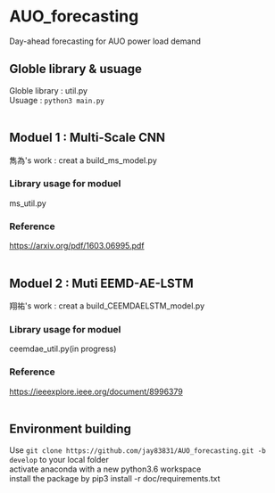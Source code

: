 # AUO_forecasting #
Day-ahead forecasting for AUO power load demand

## Globle library & usuage ##
Globle library : util.py <br />
Usuage : `python3 main.py`
<br /><br />
## Moduel 1 : Multi-Scale CNN ##
雋為's work : creat a build_ms_model.py
<br />
### Library usage for moduel ###
ms_util.py
<br />
### Reference ###
https://arxiv.org/pdf/1603.06995.pdf
<br /><br />
## Moduel 2 : Muti EEMD-AE-LSTM ##
翔祐's work : creat a build_CEEMDAELSTM_model.py
<br />
### Library usage for moduel ###
ceemdae_util.py(in progress)
<br />
### Reference ###
https://ieeexplore.ieee.org/document/8996379
<br /><br />
## Environment building ##
Use `git clone https://github.com/jay83831/AUO_forecasting.git -b develop` to your local folder<br />
activate anaconda with a new python3.6 workspace<br />
install the package by pip3 install -r doc/requirements.txt
<br /><br />

